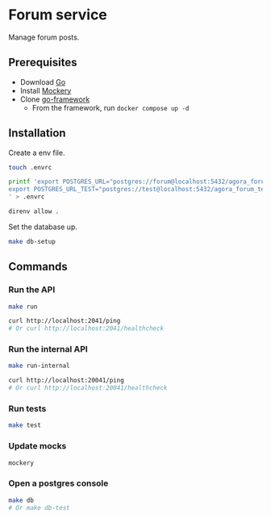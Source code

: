 # Forum service

Manage forum posts.

## Prerequisites

- Download [Go](https://go.dev/doc/install)
- Install [Mockery](https://vektra.github.io/mockery/latest/installation/)
- Clone [go-framework](https://github.com/a-novel/go-framework)
    - From the framework, run `docker compose up -d`

## Installation

Create a env file.

```bash
touch .envrc
```
```bash
printf 'export POSTGRES_URL="postgres://forum@localhost:5432/agora_forum?sslmode=disable"
export POSTGRES_URL_TEST="postgres://test@localhost:5432/agora_forum_test?sslmode=disable"
' > .envrc
```
```bash
direnv allow .
```

Set the database up.
```bash
make db-setup
```

## Commands

### Run the API

```bash
make run
```
```bash
curl http://localhost:2041/ping
# Or curl http://localhost:2041/healthcheck
```

### Run the internal API

```bash
make run-internal
```
```bash
curl http://localhost:20041/ping
# Or curl http://localhost:20041/healthcheck
```

### Run tests

```bash
make test
```

### Update mocks

```bash
mockery
```

### Open a postgres console

```bash
make db
# Or make db-test
```
